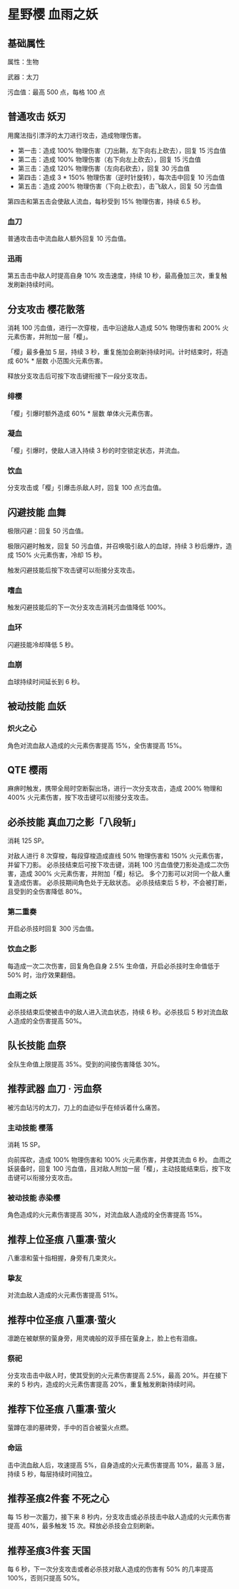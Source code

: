 # 星野樱 血雨之妖

## 基础属性

属性：生物

武器：太刀

污血值：最高 500 点，每格 100 点

## 普通攻击 妖刃

用魔法指引漂浮的太刀进行攻击，造成物理伤害。

* 第一击：造成 100% 物理伤害（刀出鞘，左下向右上砍去），回复 15 污血值
* 第二击：造成 100% 物理伤害（右下向左上砍去），回复 15 污血值
* 第三击：造成 120% 物理伤害（左向右砍去），回复 30 污血值
* 第四击：造成 3 * 150% 物理伤害（逆时针旋转），每次击中回复 10 污血值
* 第五击：造成 200% 物理伤害（下向上砍去），击飞敌人，回复 50 污血值

第四击和第五击会使敌人流血，每秒受到 15% 物理伤害，持续 6.5 秒。

### 血刀

普通攻击击中流血敌人额外回复 10 污血值。

### 迅雨

第五击击中敌人时提高自身 10% 攻击速度，持续 10 秒，最高叠加三次，重复触发刷新持续时间。

## 分支攻击 樱花散落

消耗 100 污血值，进行一次穿梭，击中沿途敌人造成 50% 物理伤害和 200% 火元素伤害，并附加一层「樱」。

「樱」最多叠加 5 层，持续 3 秒，重复施加会刷新持续时间。计时结束时，将造成 60% * 层数 小范围火元素伤害。

释放分支攻击后可按下攻击键衔接下一段分支攻击。

### 绯樱

「樱」引爆时额外造成 60% * 层数 单体火元素伤害。

### 凝血

「樱」引爆时，使敌人进入持续 3 秒的时空锁定状态，并流血。

### 饮血

分支攻击或「樱」引爆击杀敌人时，回复 100 点污血值。

## 闪避技能 血舞

极限闪避：回复 50 污血值。

极限闪避时触发，回复 50 污血值，并召唤吸引敌人的血球，持续 3 秒后爆炸，造成 150% 火元素伤害，冷却 15 秒。

触发闪避技能后按下攻击键可以衔接分支攻击。

### 嗜血

触发闪避技能后的下一次分支攻击消耗污血值降低 100%。

### 血环

闪避技能冷却降低 5 秒。

### 血崩

血球持续时间延长到 6 秒。

## 被动技能 血妖

### 炽火之心

角色对流血敌人造成的火元素伤害提高 15%，全伤害提高 15%。

## QTE 樱雨

麻痹时触发，携带全局时空断裂出场，进行一次分支攻击，造成 200% 物理和 400% 火元素伤害，按下攻击键可以衔接分支攻击。

## 必杀技能 真血刀之影「八段斩」

消耗 125 SP。

对敌人进行 8 次穿梭，每段穿梭造成直线 50% 物理伤害和 150% 火元素伤害，并留下刀影。
必杀技结束后可按下攻击键，消耗 100 污血值使刀影处造成二次伤害，造成 300% 火元素伤害，并附加「樱」标记。
多个刀影可以对同一个敌人重复造成伤害。
必杀技期间角色处于无敌状态。
必杀技结束后 5 秒，不会被打断，且受到的全伤害降低 80%。

### 第二重奏

开启必杀技时回复 300 污血值。

### 饮血之影

每造成一次二次伤害，回复角色自身 2.5% 生命值，开启必杀技时生命值低于 50% 时，治疗效果翻倍。

### 血雨之妖

必杀技结束后使被击中的敌人进入流血状态，持续 6 秒。必杀技后 5 秒对流血敌人造成的全伤害提高 50%。

## 队长技能 血祭

全队生命值上限提高 35%。受到的间接伤害降低 30%。

## 推荐武器 血刀 · 污血祭

被污血玷污的太刀，刀上的血迹似乎在倾诉着什么痛苦。

### 主动技能 樱落

消耗 15 SP。

向前挥砍，造成 100% 物理伤害和 100% 火元素伤害，并使其流血 6 秒。
血雨之妖装备时，回复 100 污血值，且对敌人附加一层「樱」，主动技能结束后，按下攻击键可以衔接分支攻击。

### 被动技能 赤染樱

角色造成的火元素伤害提高 30%，对流血敌人造成的全伤害提高 15%。

## 推荐上位圣痕 八重凛·萤火

八重凛和萤十指相握，身旁有几束灵火。

### 挚友

对流血敌人造成的火元素伤害提高 51%。

## 推荐中位圣痕 八重凛·萤火

凛跪在被献祭的萤身旁，用灵魂般的双手搭在萤身上，脸上也有泪痕。

### 祭祀

分支攻击击中敌人时，使其受到的火元素伤害提高 2.5%，最高 20%。并在接下来的 5 秒内，造成的火元素伤害提高 20%，重复触发刷新持续时间。

## 推荐下位圣痕 八重凛·萤火

萤蹲在凛的墓碑旁，手中的百合被萤火点燃。

### 命运

击中流血敌人后，攻速提高 5%，自身造成的火元素伤害提高 10%，最高 3 层，持续 5 秒，每层持续时间独立。

## 推荐圣痕2件套 不死之心

每 15 秒一次蓄力，接下来 8 秒内，分支攻击或必杀技击中敌人造成的火元素伤害提高 40%，最多触发 15 次。释放必杀技会立刻刷新。

## 推荐圣痕3件套 天国

每 6 秒，下一次分支攻击或者必杀技对敌人造成的伤害有 50% 的几率提高 100%，否则只提高 50%。
